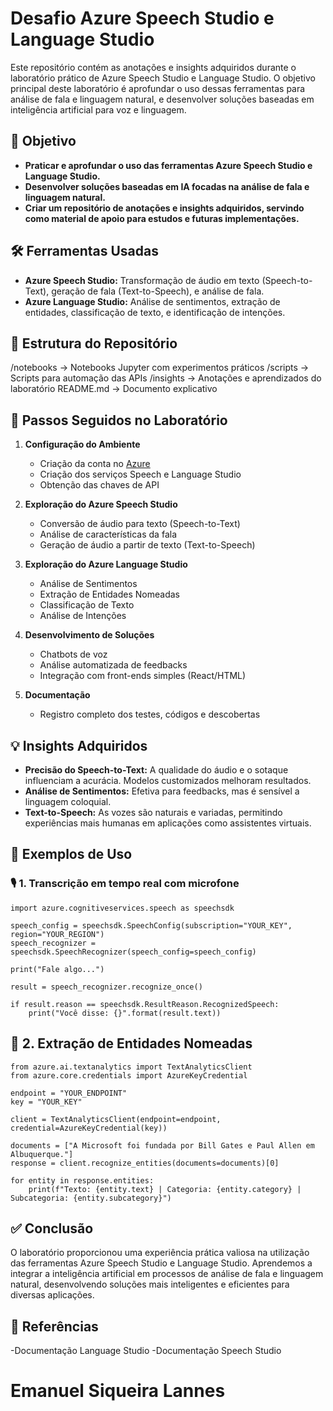 # Desafio Azure Speech Studio e Language Studio

Este repositório contém as anotações e insights adquiridos durante o laboratório prático de Azure Speech Studio e Language Studio. O objetivo principal deste laboratório é aprofundar o uso dessas ferramentas para análise de fala e linguagem natural, e desenvolver soluções baseadas em inteligência artificial para voz e linguagem.

## 🎯 Objetivo

- **Praticar e aprofundar o uso das ferramentas Azure Speech Studio e Language Studio.**
- **Desenvolver soluções baseadas em IA focadas na análise de fala e linguagem natural.**
- **Criar um repositório de anotações e insights adquiridos, servindo como material de apoio para estudos e futuras implementações.**

## 🛠️ Ferramentas Usadas

- **Azure Speech Studio:** Transformação de áudio em texto (Speech-to-Text), geração de fala (Text-to-Speech), e análise de fala.
- **Azure Language Studio:** Análise de sentimentos, extração de entidades, classificação de texto, e identificação de intenções.

## 📁 Estrutura do Repositório

/notebooks -> Notebooks Jupyter com experimentos práticos
/scripts -> Scripts para automação das APIs
/insights -> Anotações e aprendizados do laboratório
README.md -> Documento explicativo


## 🚀 Passos Seguidos no Laboratório

1. **Configuração do Ambiente**
   - Criação da conta no [Azure](https://azure.microsoft.com/)
   - Criação dos serviços Speech e Language Studio
   - Obtenção das chaves de API

2. **Exploração do Azure Speech Studio**
   - Conversão de áudio para texto (Speech-to-Text)
   - Análise de características da fala
   - Geração de áudio a partir de texto (Text-to-Speech)

3. **Exploração do Azure Language Studio**
   - Análise de Sentimentos
   - Extração de Entidades Nomeadas
   - Classificação de Texto
   - Análise de Intenções

4. **Desenvolvimento de Soluções**
   - Chatbots de voz
   - Análise automatizada de feedbacks
   - Integração com front-ends simples (React/HTML)

5. **Documentação**
   - Registro completo dos testes, códigos e descobertas

## 💡 Insights Adquiridos

- **Precisão do Speech-to-Text:** A qualidade do áudio e o sotaque influenciam a acurácia. Modelos customizados melhoram resultados.
- **Análise de Sentimentos:** Efetiva para feedbacks, mas é sensível a linguagem coloquial.
- **Text-to-Speech:** As vozes são naturais e variadas, permitindo experiências mais humanas em aplicações como assistentes virtuais.

## 🧪 Exemplos de Uso

### 🎙️ 1. Transcrição em tempo real com microfone

```
import azure.cognitiveservices.speech as speechsdk

speech_config = speechsdk.SpeechConfig(subscription="YOUR_KEY", region="YOUR_REGION")
speech_recognizer = speechsdk.SpeechRecognizer(speech_config=speech_config)

print("Fale algo...")

result = speech_recognizer.recognize_once()

if result.reason == speechsdk.ResultReason.RecognizedSpeech:
    print("Você disse: {}".format(result.text))

```
## 🧾 2. Extração de Entidades Nomeadas
```
from azure.ai.textanalytics import TextAnalyticsClient
from azure.core.credentials import AzureKeyCredential

endpoint = "YOUR_ENDPOINT"
key = "YOUR_KEY"

client = TextAnalyticsClient(endpoint=endpoint, credential=AzureKeyCredential(key))

documents = ["A Microsoft foi fundada por Bill Gates e Paul Allen em Albuquerque."]
response = client.recognize_entities(documents=documents)[0]

for entity in response.entities:
    print(f"Texto: {entity.text} | Categoria: {entity.category} | Subcategoria: {entity.subcategory}")
```
## ✅ Conclusão
O laboratório proporcionou uma experiência prática valiosa na utilização das ferramentas Azure Speech Studio e Language Studio.
Aprendemos a integrar a inteligência artificial em processos de análise de fala e linguagem natural, desenvolvendo soluções mais inteligentes e eficientes para diversas aplicações.

## 🔗 Referências
-Documentação Language Studio
-Documentação Speech Studio

# Emanuel Siqueira Lannes
